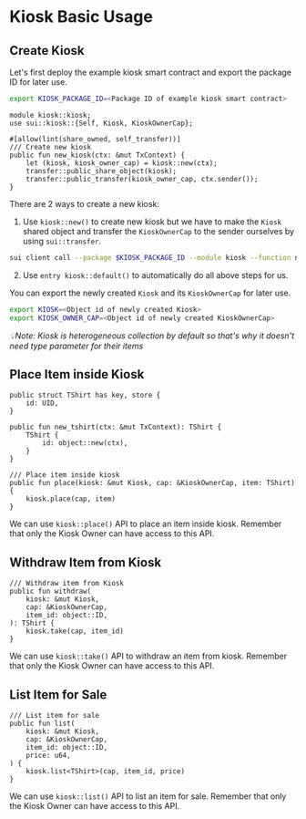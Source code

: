 # Kiosk Basic Usage

## Create Kiosk

Let's first deploy the example kiosk smart contract and export the package ID for later use.

```bash
export KIOSK_PACKAGE_ID=<Package ID of example kiosk smart contract>
```

```move
module kiosk::kiosk;
use sui::kiosk::{Self, Kiosk, KioskOwnerCap};

#[allow(lint(share_owned, self_transfer))]
/// Create new kiosk
public fun new_kiosk(ctx: &mut TxContext) {
    let (kiosk, kiosk_owner_cap) = kiosk::new(ctx);
    transfer::public_share_object(kiosk);
    transfer::public_transfer(kiosk_owner_cap, ctx.sender());
}
```

There are 2 ways to create a new kiosk:

1. Use `kiosk::new()` to create new kiosk but we have to make the `Kiosk` shared object and transfer the `KioskOwnerCap` to the sender ourselves by using `sui::transfer`.

```bash
sui client call --package $KIOSK_PACKAGE_ID --module kiosk --function new_kiosk
```

2. Use `entry kiosk::default()` to automatically do all above steps for us.

You can export the newly created `Kiosk` and its `KioskOwnerCap` for later use.

```bash
export KIOSK=<Object id of newly created Kiosk>
export KIOSK_OWNER_CAP=<Object id of newly created KioskOwnerCap>
```

_💡Note: Kiosk is heterogeneous collection by default so that's why it doesn't need type parameter for their items_

## Place Item inside Kiosk

```move
public struct TShirt has key, store {
    id: UID,
}

public fun new_tshirt(ctx: &mut TxContext): TShirt {
    TShirt {
        id: object::new(ctx),
    }
}

/// Place item inside kiosk
public fun place(kiosk: &mut Kiosk, cap: &KioskOwnerCap, item: TShirt) {
    kiosk.place(cap, item)
}
```

We can use `kiosk::place()` API to place an item inside kiosk. Remember that only the Kiosk Owner can have access to this API.

## Withdraw Item from Kiosk

```move
/// Withdraw item from Kiosk
public fun withdraw(
    kiosk: &mut Kiosk,
    cap: &KioskOwnerCap,
    item_id: object::ID,
): TShirt {
    kiosk.take(cap, item_id)
}
```

We can use `kiosk::take()` API to withdraw an item from kiosk. Remember that only the Kiosk Owner can have access to this API.

## List Item for Sale

```move
/// List item for sale
public fun list(
    kiosk: &mut Kiosk,
    cap: &KioskOwnerCap,
    item_id: object::ID,
    price: u64,
) {
    kiosk.list<TShirt>(cap, item_id, price)
}
```

We can use `kiosk::list()` API to list an item for sale. Remember that only the Kiosk Owner can have access to this API.
